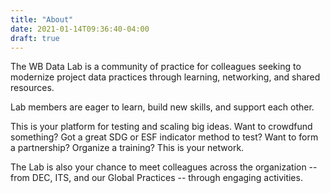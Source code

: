 ```yaml
---
title: "About"
date: 2021-01-14T09:36:40-04:00
draft: true
---
```


The WB Data Lab is a community of practice for colleagues seeking to modernize project data practices through learning, networking, and shared resources.

Lab members are eager to learn, build new skills, and support each other.

This is your platform for testing and scaling big ideas. Want to crowdfund something? Got a great SDG or ESF indicator method to test? Want to form a partnership? Organize a training? This is your network.

The Lab is also your chance to meet colleagues across the organization -- from DEC, ITS, and our Global Practices -- through engaging activities.